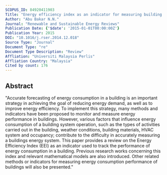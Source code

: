 ```yaml
---
SCOPUS_ID: 84920411903
Title: "Energy efficiency index as an indicator for measuring building energy performance: A review"
Author: "Abu Bakar N.N."
Journal: "Renewable and Sustainable Energy Reviews"
Publication Date: {'$date': '2015-01-01T00:00:00Z'}
Publication Year: 2015
DOI: "10.1016/j.rser.2014.12.018"
Source Type: "Journal"
Document Type: "re"
Document Type Description: "Review"
Affliation: "Universiti Malaysia Perlis"
Affliation Country: "Malaysia"
Cited by count: 176
---
```


## Abstract
"Accurate forecasting of energy consumption in a building is an important strategy in achieving the goal of reducing energy demand, as well as to improve energy efficiency. To implement this strategy, many methods and indicators have been proposed to monitor and measure energy performance in buildings. However, various factors that influence energy consumption of a building system operation, such as the types of activities carried out in the building, weather conditions, building materials, HVAC system and occupancy; contribute to the difficulty in accurately measuring a buildings energy system. This paper provides a review on the Energy Efficiency Index (EEI) as an indicator used to track the performance of energy consumption in a building. Previous research works concerning this index and relevant mathematical models are also introduced. Other related methods or indicators for measuring energy consumption performance of buildings will also be presented."

